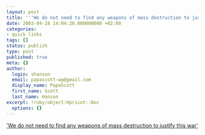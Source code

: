 ```yaml
---
layout: post
title: '''We do not need to find any weapons of mass destruction to justify this war'''
date: 2003-04-28 14:04:20.000000000 +02:00
categories:
- quick links
tags: []
status: publish
type: post
published: true
meta: {}
author:
  login: shanson
  email: papascott-wp@gmail.com
  display_name: PapaScott
  first_name: Scott
  last_name: Hanson
excerpt: !ruby/object:Hpricot::Doc
  options: {}
---
```

<p><a title="Thomas Friedman, New York Times" href="http://www.nytimes.com/2003/04/27/opinion/27FRIE.html">'We do not need to find any weapons of mass destruction to justify this war'</a></p>
